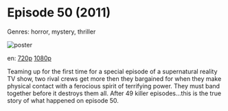 # Episode 50 (2011)

Genres: horror, mystery, thriller

![poster](http://image.tmdb.org/t/p/w500/4a1igxSEZ7oNqm1K1NutkoJ6lrj.jpg)

en:
  [720p](magnet:?xt=urn:btih:10E99ED049438DC847875A99372CF3B8C090A661&tr=udp://glotorrents.pw:6969/announce&tr=udp://tracker.opentrackr.org:1337/announce&tr=udp://torrent.gresille.org:80/announce&tr=udp://tracker.openbittorrent.com:80&tr=udp://tracker.coppersurfer.tk:6969&tr=udp://tracker.leechers-paradise.org:6969&tr=udp://p4p.arenabg.ch:1337&tr=udp://tracker.internetwarriors.net:1337)
  [1080p](magnet:?xt=urn:btih:AA79C4B2078E599F00EF141566967E5FB08452C4&tr=udp://glotorrents.pw:6969/announce&tr=udp://tracker.opentrackr.org:1337/announce&tr=udp://torrent.gresille.org:80/announce&tr=udp://tracker.openbittorrent.com:80&tr=udp://tracker.coppersurfer.tk:6969&tr=udp://tracker.leechers-paradise.org:6969&tr=udp://p4p.arenabg.ch:1337&tr=udp://tracker.internetwarriors.net:1337)
  


Teaming up for the first time for a special episode of a supernatural reality TV show, two rival crews get more then they bargained for when they make physical contact with a ferocious spirit of terrifying power. They must band together before it destroys them all. After 49 killer episodes…this is the true story of what happened on episode 50.